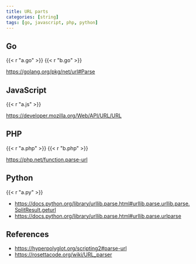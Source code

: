 ```yaml
---
title: URL parts
categories: [string]
tags: [go, javascript, php, python]
---
```


## Go

{{< r "a.go" >}}
{{< r "b.go" >}}

<https://golang.org/pkg/net/url#Parse>

## JavaScript

{{< r "a.js" >}}

<https://developer.mozilla.org/Web/API/URL/URL>

## PHP

{{< r "a.php" >}}
{{< r "b.php" >}}

<https://php.net/function.parse-url>

## Python

{{< r "a.py" >}}

- <https://docs.python.org/library/urllib.parse.html#urllib.parse.urllib.parse.SplitResult.geturl>
- <https://docs.python.org/library/urllib.parse.html#urllib.parse.urlparse>

## References

- <https://hyperpolyglot.org/scripting2#parse-url>
- <https://rosettacode.org/wiki/URL_parser>
